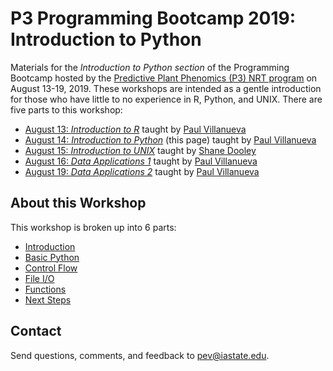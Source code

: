 # P3 Programming Bootcamp 2019: Introduction to Python

Materials for the *Introduction to Python section* of the Programming Bootcamp hosted by the [Predictive Plant Phenomics (P3) NRT program][p3-landing] on August 13-19, 2019.  These workshops are intended as a gentle introduction for those who have little to no experience in R, Python, and UNIX.  There are five parts to this workshop:

* [August 13: *Introduction to R*][intro-to-r] taught by [Paul Villanueva][paul-github]
* [August 14: *Introduction to Python*][intro-to-python] (this page) taught by [Paul Villanueva][paul-github]
* [August 15: *Introduction to UNIX*][intro-to-unix] taught by [Shane Dooley][shane-github]
* [August 16: *Data Applications 1*][data-1] taught by [Paul Villanueva][paul-github]
* [August 19: *Data Applications 2*][data-2] taught by [Paul Villanueva][paul-github]

## About this Workshop

This workshop is broken up into 6 parts:

* [Introduction](lessons/P3Bootcamp2019-00.ipynb) 
* [Basic Python](lessons/P3Bootcamp2019-01.ipynb)
* [Control Flow](lessons/P3Bootcamp2019-02.ipynb)
* [File I/O](lessons/P3Bootcamp2019-03.ipynb)
* [Functions](lessons/P3Bootcamp2019-04.ipynb)
* [Next Steps](lessons/P3Bootcamp2019-05.ipynb)

## Contact

Send questions, comments, and feedback to pev@iastate.edu.

[p3-landing]: https://www.predictivephenomicsinplants.iastate.edu/
[intro-to-r]: https://github.com/pommevilla/p3.bootcamp.r.2019
[intro-to-python]: https://github.com/pommevilla/p3.bootcamp.python.2019
[paul-github]: https://github.com/pommevilla
[intro-to-unix]: https://github.com/skDooley/shell_tutorial
[shane-github]: https://github.com/skDooley
[data-1]: https://github.com/pommevilla/p3.bootcamp.da1.2019
[data-2]: https://github.com/pommevilla/p3.bootcamp.da2.2019
